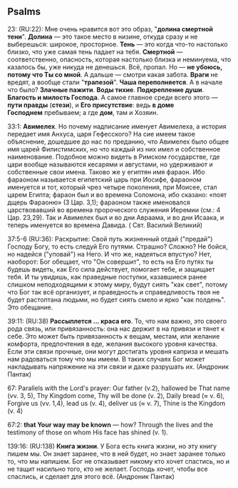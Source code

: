 ## Psalms

23: (RU:22): Мне очень нравится вот это образ, "**долина смертной тени**". **Долина** — это такое место в низине, откуда сразу и не выберешься: широкое, просторное. **Тень** — это когда что-то настолько близко, что уже самая тень падает на тебя. **Смертной** — соответственно, опасность, которая настолько близка и неминуема, что казалось бы, уже никуда не денешься. Всё, пропал. Но — **не убоюсь, потому что Ты со мной**. 
А дальше — смотри какая забота. **Враги** не вредят, а вообще стали "**трапезой**". **Чаша переполняется**. А в начале что было? **Злачные пажити**. **Воды тихие**. **Подкрепление души**. **Благость и милость Господа**.
А самое главное среди всего этого — **пути правды** (**стези**), и **Его присутствие**: ведь **в доме Господнем** пребываем; а где **дом**, там и Хозяин.

33:1: **Авимелех**. Но почему надписание именует Авимелеха, а история передает имя Анхуса, царя Гефесского? На сие имеем такое объяснение, дошедшее до нас по преданию, что Авимелех было общее имя царей Филистимских, но что каждый из них имел и собственное наименование. Подобное можно видеть в Римском государстве, где цари вообще называются кесарями и августами, но удерживают и собственные свои имена. Таково же у египтян имя фараон. Ибо фараоном называется египетский царь при Иосифе, фараоном именуется и тот, который чрез четыре поколения, при Моисее, стал царем Египта; фараон был и во времена Соломона, ибо сказано: «поят дщерь Фараоню» (3 Цар. 3,1); фараоном также именовался царствовавший во времена пророческого служения Иеремии (см.: 4 Цар. 23,29). Так и Авимелех был и во дни Авраама, и во дни Исаака, и теперь именуется во времена Давида. (   Свт. Василий Великий)

37:5-6 (RU:36): Раскрытие: Свой путь жизненный отдай ("предай") Господу Богу, то есть следуй Его путями. Страшно? Сложно? Не бойся, но надейся ("уповай") на Него. И что же, надеяться впустую? Нет, наоборот: Бог обещает, что "Он совершит", то есть на Его путях ты будешь видеть, как Его сила действует, помогает тебе, и защищает тебя. И ты увидишь, как праведные поступки, казавшиеся ранее слишком неподходящими к этому миру, будут сиять "как свет", потому что Бог так всё организует, и праведность и справедливость твоя не будет растоптана людьми, но будет сиять смело и ярко "как полдень". Это обещание.

39:11: (RU:38) **Рассыплется ... краса его**. То, что нам важно, это своего рода связь, или привязанность: она нас держит в на привязи и тянет к себе. Это может быть привязанность к вещам, местам, или желание комфорта, предпочтения в еде, желания высокого уровня качества. Если эти связи прочные, они могут достигать уровня каприза и мешать нам радоваться тому что мы имеем. В таких случаях Бог может накладывать напряжение на эти связи и даже разрушать их. (Андроник Пантак)

67: Parallels with the Lord's prayer: Our father (v.2), hallowed be That name (vv. 3, 5), Thy Kingdom come, Thy will be done (v. 2), Daily bread (≈ v. 6), Forgive us (vv. 1,4), lead us (v. 4), deliver us (≈ v. 7), Thine is the Kingdom (v. 4)

67:2: **that Your way may be known** — how? Through the lives and the testimony of those on whom His face has shined (v. 1).

139:16: (RU:138) **Книга жизни**. У Бога есть книга жизни, но эту книгу пишем мы. Он знает заранее, что в ней будет, но знает заранее только то, что мы напишем. Бог не отказывает никому кто хочет спастись, но и не тащит насильно того, кто не желает. Господь хочет, чтобы все спаслись, и сделает для этого всё. (Андроник Пантак)
